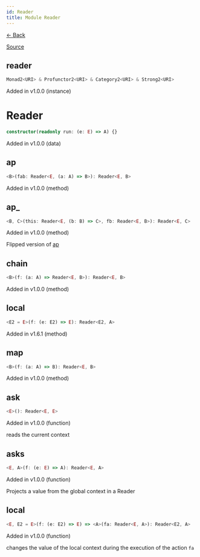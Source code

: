 ```yaml
---
id: Reader
title: Module Reader
---
```


[← Back](.)

[Source](https://github.com/gcanti/fp-ts/blob/master/src/Reader.ts)

## reader

```ts
Monad2<URI> & Profunctor2<URI> & Category2<URI> & Strong2<URI>
```

Added in v1.0.0 (instance)

# Reader

```ts
constructor(readonly run: (e: E) => A) {}
```

Added in v1.0.0 (data)

## ap

```ts
<B>(fab: Reader<E, (a: A) => B>): Reader<E, B>
```

Added in v1.0.0 (method)

## ap\_

```ts
<B, C>(this: Reader<E, (b: B) => C>, fb: Reader<E, B>): Reader<E, C>
```

Added in v1.0.0 (method)

Flipped version of [ap](#ap)

## chain

```ts
<B>(f: (a: A) => Reader<E, B>): Reader<E, B>
```

Added in v1.0.0 (method)

## local

```ts
<E2 = E>(f: (e: E2) => E): Reader<E2, A>
```

Added in v1.6.1 (method)

## map

```ts
<B>(f: (a: A) => B): Reader<E, B>
```

Added in v1.0.0 (method)

## ask

```ts
<E>(): Reader<E, E>
```

Added in v1.0.0 (function)

reads the current context

## asks

```ts
<E, A>(f: (e: E) => A): Reader<E, A>
```

Added in v1.0.0 (function)

Projects a value from the global context in a Reader

## local

```ts
<E, E2 = E>(f: (e: E2) => E) => <A>(fa: Reader<E, A>): Reader<E2, A>
```

Added in v1.0.0 (function)

changes the value of the local context during the execution of the action `fa`
